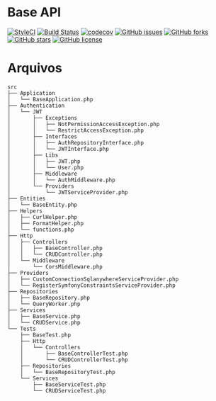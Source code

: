 # Base API

[![StyleCI](https://styleci.io/repos/56002039/shield)](https://styleci.io/repos/56002039)
[![Build Status](https://travis-ci.org/raivieira/base-api-php.svg?branch=master)](https://travis-ci.org/raivieira/base-api-php)
[![codecov](https://codecov.io/gh/raivieira/base-api-php/branch/master/graph/badge.svg)](https://codecov.io/gh/raivieira/base-api-php)
[![GitHub issues](https://img.shields.io/github/issues/raivieira/base-api-php.svg)](https://github.com/raivieira/base-api-php/issues)
[![GitHub forks](https://img.shields.io/github/forks/raivieira/base-api-php.svg)](https://github.com/raivieira/base-api-php/network)
[![GitHub stars](https://img.shields.io/github/stars/raivieira/base-api-php.svg)](https://github.com/raivieira/base-api-php/stargazers)
[![GitHub license](https://img.shields.io/badge/license-MIT-blue.svg)](https://raw.githubusercontent.com/raivieira/base-api-php/master/LICENSE.md)


# Arquivos
```
src
├── Application
│   └── BaseApplication.php
├── Authentication
│   └── JWT
│       ├── Exceptions
│       │   ├── NotPermissionAccessException.php
│       │   └── RestrictAccessException.php
│       ├── Interfaces
│       │   ├── AuthRepositoryInterface.php
│       │   └── JWTInterface.php
│       ├── Libs
│       │   ├── JWT.php
│       │   └── User.php
│       ├── Middleware
│       │   └── AuthMiddleware.php
│       └── Providers
│           └── JWTServiceProvider.php
├── Entities
│   └── BaseEntity.php
├── Helpers
│   ├── CurlHelper.php
│   ├── FormatHelper.php
│   └── functions.php
├── Http
│   ├── Controllers
│   │   ├── BaseController.php
│   │   └── CRUDController.php
│   └── Middleware
│       └── CorsMiddleware.php
├── Providers
│   ├── CustomConnectionSqlanywhereServiceProvider.php
│   └── RegisterSymfonyConstraintsServiceProvider.php
├── Repositories
│   ├── BaseRepository.php
│   └── QueryWorker.php
├── Services
│   ├── BaseService.php
│   └── CRUDService.php
└── Tests
    ├── BaseTest.php
    ├── Http
    │   └── Controllers
    │       ├── BaseControllerTest.php
    │       └── CRUDControllerTest.php
    ├── Repositories
    │   └── BaseRepositoryTest.php
    └── Services
        ├── BaseServiceTest.php
        └── CRUDServiceTest.php
```

